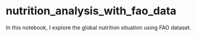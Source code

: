 # nutrition_analysis_with_fao_data
In this notebook, I explore the global nutrition situation using FAO dataset.
